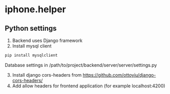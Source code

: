 # iphone.helper
## Python settings
1. Backend uses Django framework
2. Install mysql client
``` bash
pip install mysqlclient
```

Database settings in /path/to/project/backend/server/server/settings.py

3. Install django cors-headers from https://github.com/ottoyiu/django-cors-headers/
4. Add allow headers for frontend application (for example localhost:4200)
